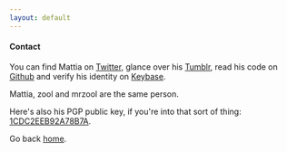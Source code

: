```yaml
---
layout: default
---
```


#### Contact

You can find Mattia on [Twitter](https://twitter.com/__zool),  glance over his [Tumblr](http://zool.co.vu/), read his code on [Github](https://github.com/mrzool) and verify his identity on [Keybase](https://keybase.io/zool).

Mattia, zool and mrzool are the same person.

Here's also his PGP public key, if you're into that sort of thing: [1CDC2EEB92A78B7A](https://keybase.io/zool/key.asc).

Go back [home](/).
